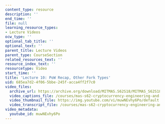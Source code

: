 ```yaml
---
content_type: resource
description: ''
end_time: ''
file: null
learning_resource_types:
- Lecture Videos
ocw_type: ''
optional_tab_title: ''
optional_text: ''
parent_title: Lecture Videos
parent_type: CourseSection
related_resources_text: ''
resource_index_text: ''
resourcetype: Video
start_time: ''
title: 'Lecture 10: PoW Recap, Other Fork Types'
uid: 685ea7d2-4f06-5bbe-245f-acca4ff2f7c0
video_files:
  archive_url: https://archive.org/download/MITMAS.S62S18/MITMAS_S62S18_lec10_300k.mp4
  video_captions_file: /courses/mas-s62-cryptocurrency-engineering-and-design-spring-2018/143ac37b43455b19bbafe4dee073f0f1_muwNEvhy6Po.vtt
  video_thumbnail_file: https://img.youtube.com/vi/muwNEvhy6Po/default.jpg
  video_transcript_file: /courses/mas-s62-cryptocurrency-engineering-and-design-spring-2018/f5f253955f996f9d5f2708ffeeec4faf_muwNEvhy6Po.pdf
video_metadata:
  youtube_id: muwNEvhy6Po
---
```

